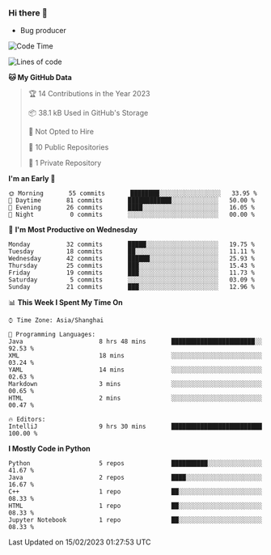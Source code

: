 ### Hi there 👋
* Bug producer
<!--START_SECTION:waka-->
![Code Time](http://img.shields.io/badge/Code%20Time-885%20hrs%208%20mins-blue)

![Lines of code](https://img.shields.io/badge/From%20Hello%20World%20I%27ve%20Written-40%20Thousand%20lines%20of%20code-blue)

**🐱 My GitHub Data** 

> 🏆 14 Contributions in the Year 2023
 > 
> 📦 38.1 kB Used in GitHub's Storage 
 > 
> 🚫 Not Opted to Hire
 > 
> 📜 10 Public Repositories 
 > 
> 🔑 1 Private Repository 
 > 
**I'm an Early 🐤** 

```text
🌞 Morning       55 commits       ████████░░░░░░░░░░░░░░░░░   33.95 % 
🌆 Daytime       81 commits       ████████████░░░░░░░░░░░░░   50.00 % 
🌃 Evening       26 commits       ████░░░░░░░░░░░░░░░░░░░░░   16.05 % 
🌙 Night          0 commits       ░░░░░░░░░░░░░░░░░░░░░░░░░   00.00 % 

```
📅 **I'm Most Productive on Wednesday** 

```text
Monday          32 commits       █████░░░░░░░░░░░░░░░░░░░░   19.75 % 
Tuesday         18 commits       ██░░░░░░░░░░░░░░░░░░░░░░░   11.11 % 
Wednesday       42 commits       ██████░░░░░░░░░░░░░░░░░░░   25.93 % 
Thursday        25 commits       ███░░░░░░░░░░░░░░░░░░░░░░   15.43 % 
Friday          19 commits       ███░░░░░░░░░░░░░░░░░░░░░░   11.73 % 
Saturday         5 commits       ░░░░░░░░░░░░░░░░░░░░░░░░░   03.09 % 
Sunday          21 commits       ███░░░░░░░░░░░░░░░░░░░░░░   12.96 % 

```


📊 **This Week I Spent My Time On** 

```text
⌚︎ Time Zone: Asia/Shanghai

💬 Programming Languages: 
Java                     8 hrs 48 mins       ███████████████████████░░   92.53 % 
XML                      18 mins             ░░░░░░░░░░░░░░░░░░░░░░░░░   03.24 % 
YAML                     14 mins             ░░░░░░░░░░░░░░░░░░░░░░░░░   02.63 % 
Markdown                 3 mins              ░░░░░░░░░░░░░░░░░░░░░░░░░   00.65 % 
HTML                     2 mins              ░░░░░░░░░░░░░░░░░░░░░░░░░   00.47 % 

🔥 Editors: 
IntelliJ                 9 hrs 30 mins       █████████████████████████   100.00 % 

```

**I Mostly Code in Python** 

```text
Python                   5 repos             ██████████░░░░░░░░░░░░░░░   41.67 % 
Java                     2 repos             ████░░░░░░░░░░░░░░░░░░░░░   16.67 % 
C++                      1 repo              ██░░░░░░░░░░░░░░░░░░░░░░░   08.33 % 
HTML                     1 repo              ██░░░░░░░░░░░░░░░░░░░░░░░   08.33 % 
Jupyter Notebook         1 repo              ██░░░░░░░░░░░░░░░░░░░░░░░   08.33 % 

```



 Last Updated on 15/02/2023 01:27:53 UTC
<!--END_SECTION:waka-->

